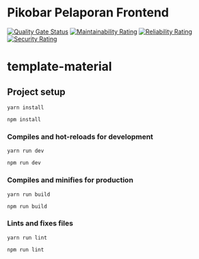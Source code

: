 # Pikobar Pelaporan Frontend
[![Quality Gate Status](https://sonar.digitalservice.id/api/project_badges/measure?project=pikobar-pelaporan-frontend&metric=alert_status)](https://sonar.digitalservice.id/dashboard?id=pikobar-pelaporan-frontend)
[![Maintainability Rating](https://sonar.digitalservice.id/api/project_badges/measure?project=pikobar-pelaporan-frontend&metric=sqale_rating)](https://sonar.digitalservice.id/dashboard?id=pikobar-pelaporan-frontend)
[![Reliability Rating](https://sonar.digitalservice.id/api/project_badges/measure?project=pikobar-pelaporan-frontend&metric=reliability_rating)](https://sonar.digitalservice.id/dashboard?id=pikobar-pelaporan-frontend)
[![Security Rating](https://sonar.digitalservice.id/api/project_badges/measure?project=pikobar-pelaporan-frontend&metric=security_rating)](https://sonar.digitalservice.id/dashboard?id=pikobar-pelaporan-frontend)

# template-material

## Project setup
```
yarn install
```
```
npm install
```

### Compiles and hot-reloads for development
```
yarn run dev
```
```
npm run dev
```

### Compiles and minifies for production
```
yarn run build
```
```
npm run build
```

### Lints and fixes files
```
yarn run lint
```
```
npm run lint
```
